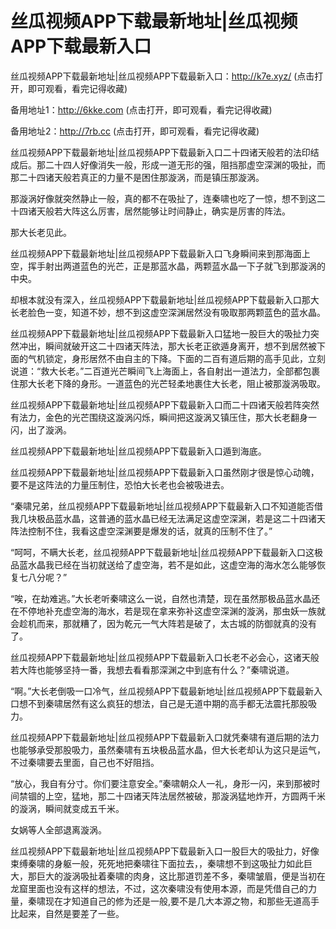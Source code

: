 # 丝瓜视频APP下载最新地址|丝瓜视频APP下载最新入口



丝瓜视频APP下载最新地址|丝瓜视频APP下载最新入口：http://k7e.xyz/  (点击打开，即可观看，看完记得收藏)

备用地址1：http://6kke.com (点击打开，即可观看，看完记得收藏)

备用地址2：http://7rb.cc (点击打开，即可观看，看完记得收藏)




丝瓜视频APP下载最新地址|丝瓜视频APP下载最新入口二十四诸天般若的法印结成后。那二十四人好像消失一般，形成一道无形的强，阻挡那虚空深渊的吸扯，而那二十四诸天般若真正的力量不是困住那漩涡，而是镇压那漩涡。

那漩涡好像就突然静止一般，真的都不在吸扯了，连秦啸也吃了一惊，想不到这二十四诸天般若大阵这么厉害，居然能够让时间静止，确实是厉害的阵法。

那大长老见此。

丝瓜视频APP下载最新地址|丝瓜视频APP下载最新入口飞身瞬间来到那海面上空，挥手射出两道蓝色的光芒，正是那蓝水晶，两颗蓝水晶一下子就飞到那漩涡的中央。

却根本就没有深入，丝瓜视频APP下载最新地址|丝瓜视频APP下载最新入口那大长老脸色一变，知道不妙，想不到这虚空深渊居然没有吸取那两颗蓝色的蓝水晶。

丝瓜视频APP下载最新地址|丝瓜视频APP下载最新入口猛地一股巨大的吸扯力突然冲出，瞬间就破开这二十四诸天阵法，那大长老正欲遁身离开，想不到居然被下面的气机锁定，身形居然不由自主的下降。下面的二百有道后期的高手见此，立刻说道：“救大长老。”二百道光芒瞬间飞上海面上，各自射出一道法力，全部都包裹住那大长老下降的身形。一道蓝色的光芒轻柔地裹住大长老，阻止被那漩涡吸取。

丝瓜视频APP下载最新地址|丝瓜视频APP下载最新入口而二十四诸天般若阵突然有法力，金色的光芒围绕这漩涡闪烁，瞬间把这漩涡又镇压住，那大长老翻身一闪，出了漩涡。

丝瓜视频APP下载最新地址|丝瓜视频APP下载最新入口遁到海底。

丝瓜视频APP下载最新地址|丝瓜视频APP下载最新入口虽然刚才很是惊心动魄，要不是这阵法的力量压制住，恐怕大长老也会被吸进去。

“秦啸兄弟，丝瓜视频APP下载最新地址|丝瓜视频APP下载最新入口不知道能否借我几块极品蓝水晶，这普通的蓝水晶已经无法满足这虚空深渊，若是这二十四诸天阵法控制不住，我看这虚空深渊要是爆发的话，就真的压制不住了。”

“呵呵，不瞒大长老，丝瓜视频APP下载最新地址|丝瓜视频APP下载最新入口这极品蓝水晶我已经在当初就送给了虚空海，若不是如此，这虚空海的海水怎么能够恢复七八分呢？”

“唉，在劫难逃。”大长老听秦啸这么一说，自然也清楚，现在虽然那极品蓝水晶还在不停地补充虚空海的海水，若是现在拿来弥补这虚空深渊的漩涡，那虫妖一族就会趁机而来，那就糟了，因为乾元一气大阵若是破了，太古城的防御就真的没有了。

丝瓜视频APP下载最新地址|丝瓜视频APP下载最新入口长老不必会心，这诸天般若大阵也能够坚持一番，我想去看看那深渊之中到底有什么？”秦啸说道。

“啊。”大长老倒吸一口冷气，丝瓜视频APP下载最新地址|丝瓜视频APP下载最新入口想不到秦啸居然有这么疯狂的想法，自己是无道中期的高手都无法震托那股吸力。

丝瓜视频APP下载最新地址|丝瓜视频APP下载最新入口就凭秦啸有道后期的法力也能够承受那股吸力，虽然秦啸有五块极品蓝水晶，但大长老却认为这只是运气，不过秦啸要去里面，自己也不好阻挡。

“放心，我自有分寸。你们要注意安全。”秦啸朝众人一礼，身形一闪，来到那被时间禁锢的上空，猛地，那二十四诸天阵法居然被破，那漩涡猛地炸开，方圆两千米的漩涡，瞬间就变成五千米。

女娲等人全部退离漩涡。

丝瓜视频APP下载最新地址|丝瓜视频APP下载最新入口一股巨大的吸扯力，好像束缚秦啸的身躯一般，死死地把秦啸往下面拉去，，秦啸想不到这吸扯力如此巨大，那巨大的漩涡吸扯着秦啸的肉身，这比那道罚差不多，秦啸皱眉，便是当初在龙窟里面也没有这样的想法，不过，这次秦啸没有使用本源，而是凭借自己的力量，秦啸现在才知道自己的修为还是一般,要不是几大本源之物，和那些无道高手比起来，自然是要差了一些。
